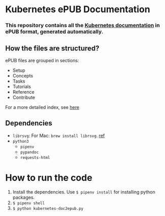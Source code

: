 # Kubernetes ePUB Documentation

### This repository contains all the [Kubernetes documentation](https://kubernetes.io/docs/home/) in ePUB format, generated automatically.

## How the files are structured?
ePUB files are grouped in sections:

* Setup
* Concepts
* Tasks
* Tutorials
* Reference
* Contribute

For a more detailed index, see [here](https://kubernetes.io/docs/home/#browsedocs)

## Dependencies
* `librsvg`: For Mac: `brew install librsvg`. [ref](https://pypi.org/project/foliantcontrib.pandoc/)
* `python3`
    * `pipenv`
    * `pypandoc`
    * `requests-html`

# How to run the code
1. Install the dependencies. Use `$ pipenv install` for installing python packages.
2. `$ pipenv shell`
3. `$ python kubernetes-doc2epub.py`

